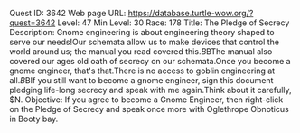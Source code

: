 Quest ID: 3642
Web page URL: https://database.turtle-wow.org/?quest=3642
Level: 47
Min Level: 30
Race: 178
Title: The Pledge of Secrecy
Description: Gnome engineering is about engineering theory shaped to serve our needs!Our schemata allow us to make devices that control the world around us; the manual you read covered this.$B$BThe manual also covered our ages old oath of secrecy on our schemata.Once you become a gnome engineer, that's that.There is no access to goblin engineering at all.$B$BIf you still want to become a gnome engineer, sign this document pledging life-long secrecy and speak with me again.Think about it carefully, $N.
Objective: If you agree to become a Gnome Engineer, then right-click on the Pledge of Secrecy and speak once more with Oglethrope Obnoticus in Booty bay.
